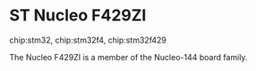 ST Nucleo F429ZI
================

chip:stm32, chip:stm32f4, chip:stm32f429

The Nucleo F429ZI is a member of the Nucleo-144 board family.
